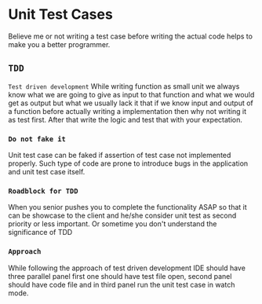 # Unit Test Cases
Believe me or not writing a test case before writing the actual code helps to make you a better programmer.

## `TDD`
`Test driven development` While writing function as small unit we always know what we are going to give as input to that function and what we would get as output but what we usually lack it that if we know input and output of a function before actually writing a implementation then why not writing it as test first. After that write the logic and test that with your expectation.

### `Do not fake it`
Unit test case can be faked if assertion of test case not implemented properly. Such type of code are prone to introduce bugs in the application and unit test case itself. 

### `Roadblock for TDD` 
When you senior pushes you to complete the functionality ASAP so that it can be showcase to the client and he/she consider unit test as second priority or less important. Or sometime you don't understand the significance of TDD

### `Approach`
While following the approach of test driven development IDE should have three parallel panel first one should have test file open, second panel should have code file and in third panel run the unit test case in watch mode.